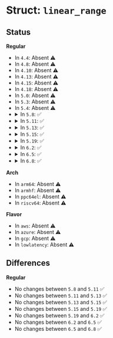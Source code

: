 # Struct: <code>linear_range</code>

## Status
<b>Regular</b>
<ul>
<li>
In <code>4.4</code>: Absent ⚠️
</li>
<li>
In <code>4.8</code>: Absent ⚠️
</li>
<li>
In <code>4.10</code>: Absent ⚠️
</li>
<li>
In <code>4.13</code>: Absent ⚠️
</li>
<li>
In <code>4.15</code>: Absent ⚠️
</li>
<li>
In <code>4.18</code>: Absent ⚠️
</li>
<li>
In <code>5.0</code>: Absent ⚠️
</li>
<li>
In <code>5.3</code>: Absent ⚠️
</li>
<li>
In <code>5.4</code>: Absent ⚠️
</li>
<li>
<details>
<summary>In <code>5.8</code>: ✅</summary>

```c
struct linear_range {
    unsigned int min;
    unsigned int min_sel;
    unsigned int max_sel;
    unsigned int step;
};
```
</details>
</li>
<li>
<details>
<summary>In <code>5.11</code>: ✅</summary>

```c
struct linear_range {
    unsigned int min;
    unsigned int min_sel;
    unsigned int max_sel;
    unsigned int step;
};
```
</details>
</li>
<li>
<details>
<summary>In <code>5.13</code>: ✅</summary>

```c
struct linear_range {
    unsigned int min;
    unsigned int min_sel;
    unsigned int max_sel;
    unsigned int step;
};
```
</details>
</li>
<li>
<details>
<summary>In <code>5.15</code>: ✅</summary>

```c
struct linear_range {
    unsigned int min;
    unsigned int min_sel;
    unsigned int max_sel;
    unsigned int step;
};
```
</details>
</li>
<li>
<details>
<summary>In <code>5.19</code>: ✅</summary>

```c
struct linear_range {
    unsigned int min;
    unsigned int min_sel;
    unsigned int max_sel;
    unsigned int step;
};
```
</details>
</li>
<li>
<details>
<summary>In <code>6.2</code>: ✅</summary>

```c
struct linear_range {
    unsigned int min;
    unsigned int min_sel;
    unsigned int max_sel;
    unsigned int step;
};
```
</details>
</li>
<li>
<details>
<summary>In <code>6.5</code>: ✅</summary>

```c
struct linear_range {
    unsigned int min;
    unsigned int min_sel;
    unsigned int max_sel;
    unsigned int step;
};
```
</details>
</li>
<li>
<details>
<summary>In <code>6.8</code>: ✅</summary>

```c
struct linear_range {
    unsigned int min;
    unsigned int min_sel;
    unsigned int max_sel;
    unsigned int step;
};
```
</details>
</li>
</ul>
<b>Arch</b>
<ul>
<li>
In <code>arm64</code>: Absent ⚠️
</li>
<li>
In <code>armhf</code>: Absent ⚠️
</li>
<li>
In <code>ppc64el</code>: Absent ⚠️
</li>
<li>
In <code>riscv64</code>: Absent ⚠️
</li>
</ul>
<b>Flavor</b>
<ul>
<li>
In <code>aws</code>: Absent ⚠️
</li>
<li>
In <code>azure</code>: Absent ⚠️
</li>
<li>
In <code>gcp</code>: Absent ⚠️
</li>
<li>
In <code>lowlatency</code>: Absent ⚠️
</li>
</ul>

## Differences
<b>Regular</b>
<ul>
<li>
No changes between <code>5.8</code> and <code>5.11</code> ✅
</li>
<li>
No changes between <code>5.11</code> and <code>5.13</code> ✅
</li>
<li>
No changes between <code>5.13</code> and <code>5.15</code> ✅
</li>
<li>
No changes between <code>5.15</code> and <code>5.19</code> ✅
</li>
<li>
No changes between <code>5.19</code> and <code>6.2</code> ✅
</li>
<li>
No changes between <code>6.2</code> and <code>6.5</code> ✅
</li>
<li>
No changes between <code>6.5</code> and <code>6.8</code> ✅
</li>
</ul>
